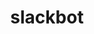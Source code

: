 ---
title: slackbot
name: Slack Bot
desc: Für das Fach 'MobileProject' wurde mit zwei weiteren Studenten ein Slackbot programmiert. Dabei habe ich den eigentlichen Slackboot programmiert. Die anderen Gruppenmitglieder haben eine Webseite mit den selben Funktionalitäten und das Backend programmiert. Dieser Slackbot kann Guidlines, Tags und Events auflesten, hinzufügen, bearbeiten und löschen.
descSmall: Dieser Slackbot kann Guidlines, Tags und Events auflesten, hinzufügen, bearbeiten und löschen.
category: [Backend]
language: [ JavaScript, Node.js]
framework: [Express.js]
datum: 2019
img: [slackbot]
link: https://github.com/JoKraken/slackbot
---